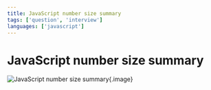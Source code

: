 ```yaml
---
title: JavaScript number size summary
tags: ['question', 'interview']
languages: ['javascript']
---
```

# JavaScript number size summary

![JavaScript number size summary](./images/javascript-number-size-summary.png){.image}
